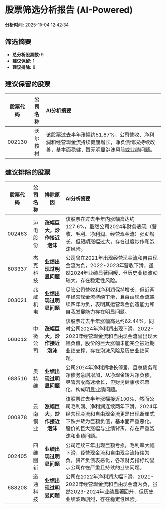 # 股票筛选分析报告 (AI-Powered)

**分析时间:** 2025-10-04 12:42:34

## 筛选摘要

- **总分析股票数:** 9
- **建议保留:** 1
- **建议排除:** 8

## 建议保留的股票

| 股票代码 | 公司名称 | AI分析摘要 |
|:---:|:---:|:---|
| 002130 | 沃尔核材 | 该股票过去半年涨幅约51.87%，公司营收、净利润和经营现金流持续健康增长，净负债情况持续改善，基本面稳健，暂无明显泡沫风险或业绩问题。 |

## 建议排除的股票

| 股票代码 | 公司名称 | 排除原因 | AI分析摘要 |
|:---:|:---:|:---:|:---|
| 002463 | 沪电股份 | **涨幅巨大，炒作接近泡沫** | 该股票在过去半年内涨幅高达约127.6%，虽然公司2024年财务表现（营收、毛利、净利润、经营现金流）强劲增长，但短期涨幅过大，存在过度炒作和泡沫风险。 |
| 603337 | 杰克科技 | **业绩出现过明显问题** | 公司曾在2021年出现经营现金流和自由现金流为负，2022-2023年营收下滑，虽然2024年业绩显著回暖，但历史业绩波动较大，存在稳定性风险。 |
| 003021 | 兆威机电 | **业绩出现过明显问题** | 尽管公司营收和净利润保持增长，但近两年经营现金流持续下滑，且自由现金流连续四年为负，表明其运营现金创造能力和自我发展能力存在明显问题。 |
| 688012 | 中微公司 | **涨幅巨大，炒作接近泡沫** | 该股票过去半年涨幅高达约62.44%，同时公司2024年净利润出现下滑，2022-2023年经营现金流和自由现金流曾出现大幅负值，股价的巨大涨幅未能完全被近期业绩支撑，存在泡沫风险及历史业绩问题。 |
| 688516 | 奥特维 | **业绩出现过明显问题** | 公司2024年净利润增长停滞，且总债务和净债务急剧增加，从净现金转为净负债，尽管营收高速增长，但财务健康状况恶化，构成明显业绩问题。 |
| 000878 | 云南铜业 | **涨幅巨大，炒作接近泡沫** | 该股票过去半年涨幅接近100%，然而公司毛利润、净利润连续两年下滑，2024年经营现金流和自由现金流更是出现断崖式下跌并转为巨额负值，基本面严重恶化，股价的巨大涨幅与业绩背离，存在严重泡沫和业绩问题。 |
| 002405 | 四维图新 | **业绩出现过明显问题** | 公司连续三年出现巨额亏损，毛利率大幅下滑，经营现金流和自由现金流持续为负，资产负债表恶化，各项财务指标均显示公司存在严重且持续的业绩问题。 |
| 688208 | 道通科技 | **业绩出现过明显问题** | 公司在2022年净利润大幅下滑，2021-2022年经营现金流和自由现金流为负，虽然2023-2024年业绩显著回升，但历史业绩波动剧烈，存在稳定性风险。 |
